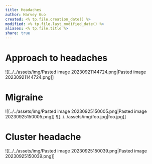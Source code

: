 ```yaml
---
title: Headaches
author: Harvey Guo
created: <% tp.file.creation_date() %>
modified: <% tp.file.last_modified_date() %>
aliases: <% tp.file.title %>
share: true
---
```

# Approach to headaches
![[../../assets/img/Pasted image 20230921144724.png|Pasted image 20230921144724.png]]
# Migraine
![[../../assets/img/Pasted image 20230925150005.png|Pasted image 20230925150005.png]]
![[../../assets/img/foo.jpg|foo.jpg]]
# Cluster headache
![[../../assets/img/Pasted image 20230925150039.png|Pasted image 20230925150039.png]]
